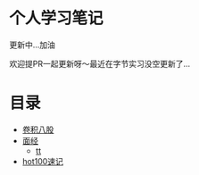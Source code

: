# 个人学习笔记
更新中...加油

欢迎提PR一起更新呀～最近在字节实习没空更新了...

# 目录
- [卷积八股](./卷积篇/README.md)
- [面经](./面经问题/)
  - [tt](./面经问题/tt.md)
- [hot100速记](./hot100/README.md)
